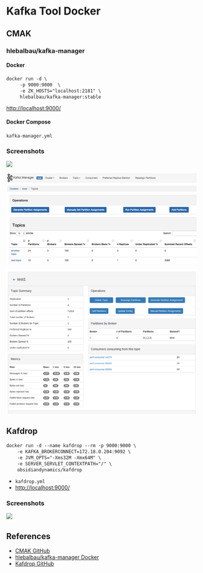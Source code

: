 # Kafka Tool Docker

## CMAK

### hlebalbau/kafka-manager
#### Docker
```
docker run -d \
     -p 9000:9000  \
     -e ZK_HOSTS="localhost:2181" \
     hlebalbau/kafka-manager:stable
```
[http://localhost:9000/](http://localhost:9000/)

#### Docker Compose
`kafka-manager.yml`

### Screenshots
![](https://github.com/yahoo/CMAK/raw/master/img/cluster.png)

![](https://github.com/yahoo/CMAK/raw/master/img/topic-list.png)

![](https://github.com/yahoo/CMAK/raw/master/img/topic.png)

## Kafdrop
```
docker run -d --name kafdrop --rm -p 9000:9000 \
    -e KAFKA_BROKERCONNECT=172.18.0.204:9092 \
    -e JVM_OPTS="-Xms32M -Xmx64M" \
    -e SERVER_SERVLET_CONTEXTPATH="/" \
    obsidiandynamics/kafdrop
```
- `kafdrop.yml`
- [http://localhost:9000/](http://localhost:9000/)

### Screenshots
![](https://github.com/obsidiandynamics/kafdrop/raw/master/docs/images/overview.png?raw=true)

## References
- [CMAK GitHub](https://github.com/yahoo/CMAK)
- [hlebalbau/kafka-manager Docker](https://hub.docker.com/r/hlebalbau/kafka-manager)
- [Kafdrop GitHub](https://github.com/obsidiandynamics/kafdrop)